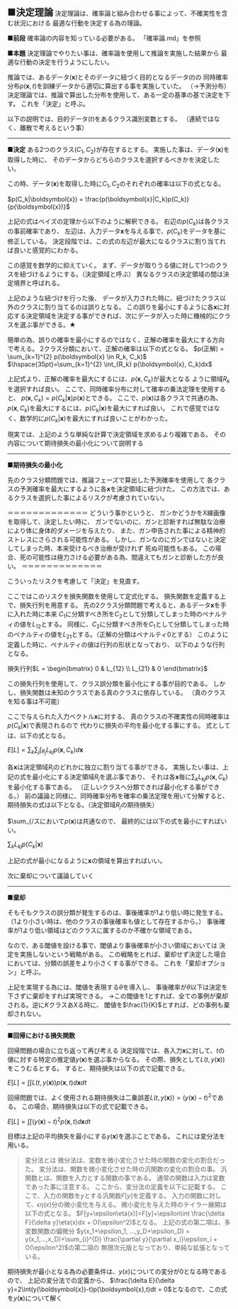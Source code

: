 
<span style="font-size: 150%;">**■決定理論**</span>
決定理論は、確率論と組み合わせる事によって、不確実性を含む状況における
最適な行動を決定する為の理論。

**■前段**
確率論の内容を知っている必要がある。
「確率論.md」を参照

**■本題**
決定理論でやりたい事は、確率論を使用して推論を実施した結果から
最適な行動の決定を行うようにしたい。

推論では、あるデータ($\boldsymbol{x}$)とそのデータに紐づく目的となるデータ($t$)の
同時確率分布$p(\boldsymbol{x}, t)$を訓練データから適切に算出する事を実施していた。
（→予測分布）
決定理論では、推論で算出した分布を使用して、ある一定の基準の基で決定を下す。
これを「決定」と呼ぶ。

以下の説明では、目的データ($t$)をあるクラス識別変数とする。
（連続ではなく、離散で考えるという事）

---

**■決定**
ある2つのクラス($C_1, C_2$)が存在するとする。
実施した事は、データ($\boldsymbol{x}$)を取得した時に、
そのデータからどちらのクラスを選択するべきかを決定したい。

この時、データ($\boldsymbol{x}$)を取得した時に$C_1, C_2$のそれぞれの確率は以下の式となる。

$p(C_k|\boldsymbol{x}) = \frac{p(\boldsymbol{x}|C_k)p(C_k)}{p(\boldsymbol{x})}$

上記の式はベイズの定理から以下のように解釈できる。
右辺の$p(C_k)$は各クラスの事前確率であり、
左辺は、入力データ$\boldsymbol{x}$を与える事で、$p(C_k)$をデータを基に修正している。
決定段階では、この式の左辺が最大になるクラスに割り当てれば良いと感覚的にわかる。

この感覚を数学的に抑えていく。
まず、データが取りうる値に対して1つのクラスを紐づけるようにする。（決定領域と呼ぶ）
異なるクラスの決定領域の間は決定境界と呼ばれる。

上記のような紐づけを行った後、
データが入力された時に、紐づけたクラス以外のクラスに割り当てるのは誤りとなる。
この誤りを最小にするように各$\boldsymbol{x}$に対応する決定領域を決定する事ができれば、次にデータが入った時に機械的にクラスを選ぶ事ができる。★

簡単の為、誤りの確率を最小にするのではなく、正解の確率を最大にする方向で考える。
2クラス分類において、正解の確率は以下の式となる。
$p(正解) = \sum_{k=1}^{2} p(\boldsymbol{x} \in R_k, C_k)$
$\hspace{35pt}=\sum_{k=1}^{2} \int_{R_k} p(\boldsymbol{x}, C_k)dx$

上記式より、正解の確率を最大にするには、$p(\boldsymbol{x}, C_k)$が最大となる
ように領域$R_k$を選択すれば良い。
ここで、同時確率分布に対して確率の乗法定理を使用すると、
$p(\boldsymbol{x}, C_k) = p(C_k|\boldsymbol{x})p(\boldsymbol{x})$とできる。
ここで、$p(\boldsymbol{x})$は各クラスで共通の為、$p(\boldsymbol{x}, C_k)$を最大にするには、$p(C_k|\boldsymbol{x})$を最大にすれば良い。
これで感覚ではなく、数学的に$p(C_k|\boldsymbol{x})$を最大にすれば良いことがわかった。

現実では、上記のような単純な計算で決定領域を求めるより複雑である。
その内容について期待損失の最小化について説明する

---

**■期待損失の最小化**

先のクラス分類問題では、推論フェーズで算出した予測確率を使用して
各クラスの予測確率を最大にするように各$\boldsymbol{x}$を決定領域に紐づけた。
この方法では、あるクラスを選択した事によるリスクが考慮されていない。

＝＝＝＝＝＝＝＝＝＝＝＝＝
どういう事かというと、
ガンかどうかをX線画像を取得して、決定したい時に、
ガンでないのに、ガンと診断すれば無駄な治療により体に身体的ダメージを与えたり、
また、ガン申告された事による精神的ストレスにさらされる可能性がある。
しかし、ガンなのにガンではないと決定してしまった時、本来受けるべき治療が受けれず
死ぬ可能性もある。
この場合、死の可能性は極力さける必要がある為、間違えてもガンと診断した方が良い。
＝＝＝＝＝＝＝＝＝＝＝＝＝

こういったリスクを考慮して「決定」を見直す。

ここではこのリスクを損失関数を使用して定式化する。
損失関数を定義する上で、損失行列を用意する。
先の2クラス分類問題で考えると、あるデータ$\boldsymbol{x}$を手に入れた時に本来
$C_1$に分類すべき所を$C_2$として分類してしまった時のペナルティの値を$L_{12}$とする。
同様に、$C_2$に分類すべき所を$C_1$として分類してしまった時のペナルティの値を$L_{21}$とする。（正解の分類はペナルティ0とする）
このように定義した時に、ペナルティの値は行列の形状となっており、
以下のような行列となる。

損失行列$L = \begin{bmatrix}
0 & L_{12} \\
L_{21} & 0
\end{bmatrix}$

この損失行列を使用して、クラス誤分類を最小化にする事が目的である。
しかし、損失関数は未知のクラスである真のクラスに依存している。
（真のクラスを知る事は不可能）

ここで与えられた入力ベクトル$\boldsymbol{x}$に対する、
真のクラスの不確実性の同時確率は$p(C_k|\boldsymbol{x})$で表現されるので
代わりに損失の平均を最小化する事にする。
式としては、以下の式となる。

$E[L] = \sum_{k} \sum_{j} \int_{R_j}L_{kj}p(\boldsymbol{x}, C_k)d\boldsymbol{x}$

各$\boldsymbol{x}$は決定領域$R_j$のどれかに独立に割り当てる事ができる。
実施したい事は、上記の式を最小化にする決定領域$R_j$を選ぶ事であり、
それは各$\boldsymbol{x}$毎に$\sum_{k}L_{kj}p(\boldsymbol{x}, C_k)$を最小化する事である。
（正しいクラスへ分類できれば最小化する事ができる。）
前の議論と同様に、同時確率分布を確率の乗法定理を用いて分解すると、
期待損失の式は以下となる。（決定領域$R_j$の期待損失）

$\sum_{/スにおいて$p(\boldsymbol{x})$は共通なので、
最終的には以下の式を最小にすればいい。

$\sum_{k}L_{kj}p(C_k|\boldsymbol{x})$

上記の式が最小になるように$\boldsymbol{x}$の領域を算出すればいい。

次に棄却について議論していく

---

**■棄却**

そもそもクラスの誤分類が発生するのは、事後確率が1より低い時に発生する。
（1より小さい時は、他のクラスの事後確率も値として存在するから。）
事後確率が1より低い領域はどのクラスに属するのか不確かな領域である。

なので、ある閾値を設ける事で、閾値より事後確率が小さい領域においては
決定を実施しないという戦略がある。
この戦略をとれば、棄却せず決定した場合においては、分類の誤差をより小さくする事ができる。
これを「棄却オプション」と呼ぶ。

上記を実現する為には、閾値を表現する$\theta$を導入し、
事後確率が$\theta$以下は決定を下さずに棄却をすれば実現できる。
→この閾値を1とすれば、全ての事例が棄却される。逆に$K$クラスあXる時に、
閾値を$\frac{1}{K}$とすれば、どの事例も棄却されない。

---

**■回帰における損失関数**

回帰問題の場合に立ち返って再び考える
決定段階では、各入力$\boldsymbol{x}$に対して、$t$の値に対する特定の推定値$y(\boldsymbol{x})$を選ぶ事からなる。
その際、損失として$L(t, y(\boldsymbol{x}))$をこうむるとする。
すると、期待損失は以下の式で記載できる。

$E[L]=\int \int L(t, y(\boldsymbol{x}))p(\boldsymbol{x},t)d\boldsymbol{\boldsymbol{x}}dt$

回帰問題では、よく使用される期待損失は二乗誤差$L(t, y(\boldsymbol{x})) = {(y(\boldsymbol{x})-t)^2}$である。
この場合、期待損失は以下の式で記載できる。

$E[L]=\int \int (y(\boldsymbol{x})-t)^2p(\boldsymbol{x},t)d\boldsymbol{\boldsymbol{x}}dt$

目標は上記の平均損失を最小にする$y(\boldsymbol{x})$を選ぶことである。
これには変分法を用いる。

>変分法とは
微分法は、変数を微小変化させた時の関数の変化の割合だった。
変分法は、関数を微小変化させた時の汎関数の変化の割合の事。
汎関数とは、関数を入力とする関数の事である。
通常の関数は入力は変数であった事に注意する。
ここから、変分法の定義を以下に記載する。
ここで、入力の関数を$y$とする汎関数$F[y]$を定義する。
入力の関数に対して、$\epsilon\eta(x)$分の微小変化を与える。
微小変化を与えた時のテイラー展開は以下の式となる。
$F[y+\epsilon\eta(x)]=F[y]+\epsilon\int \frac{\delta F}{\delta y}\eta(x)dx + O(\epsilon^2)$となる。
上記の式の第二項は、多変数関数の偏微分
$y(x_1+\epsilon_1, …,y_D+\epsilon_D) = y(x_1,…,x_D)+\sum_{i}^{D} \frac{\partial y}{\partial x_i}\epsilon_i + O(\epsilon^2)$の第二項の
無限次元版となっており、単純な拡張となっている。

期待損失が最小となる為の必要条件は、$y(x)$についての変分が0となる時であるので、
上記の変分法での定義から、
$\frac{\delta E}{\delta y}=2\int(y(\boldsymbol{x})-t)p(\boldsymbol{x},t)dt = 0$となるので、この式を$y(\boldsymbol{x})$について解く
